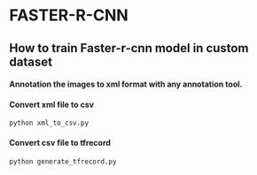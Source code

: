 # FASTER-R-CNN

## How to train Faster-r-cnn model in custom dataset

#### Annotation the images to xml format with any annotation tool.


#### Convert xml file to csv

    python xml_to_csv.py
    
    

#### Convert csv file to tfrecord

    python generate_tfrecord.py
